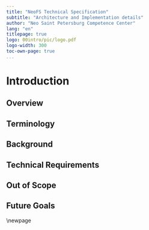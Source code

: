 ```yaml
---
title: "NeoFS Technical Specification"
subtitle: "Architecture and Implementation details"
author: "Neo Saint Petersburg Competence Center"
lang: "en"
titlepage: true
logo: 00intro/pic/logo.pdf
logo-width: 300
toc-own-page: true
...
```


# Introduction

## Overview


## Terminology

## Background

## Technical Requirements

## Out of Scope

## Future Goals

\newpage
